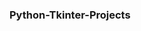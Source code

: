  <h3>Python-Tkinter-Projects</h3>
<!--  <p>Projects List : - </p>
 
 <ol>
    <li> Advance Gui Youtube Downloader </li>
    <li> Dictionary Gui Application </li>
    <li> Email Sender Gui Application </li>
    <li> Instagram User detail Gui Application </li>
    <li> Name Generator Gui Application </li>
    <li> Notepad Gui Application </li>
    <li> Paint Gui Application </li>
    <li> Piano Gui Application </li>
    <li> Restruant Management System Gui Application </li>
    <li> Google Translator Gui Application </li>
    <li> Cafe Management System Gui Application </li>
    <li> Calculator Gui Application </li>
    <li> Calculator with Images Gui Application </li>
    <li> Calender Gui Application </li>
    <li> Currency Converter Gui Application </li>
    <li> SMS Sender Gui Application </li>
    <li> Url Shortener Gui Application </li>
    <li> Weather Gui Application </li>
    <li> Basic Gui Youtube Downloader </li>
</ol>
 -->

